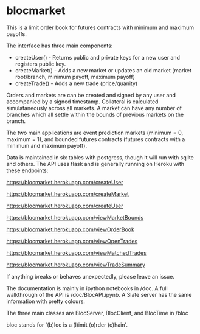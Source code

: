 # blocmarket

This is a limit order book for futures contracts with minimum and maximum payoffs. 

The interface has three main components:

- createUser() - Returns public and private keys for a new user and registers public key.
- createMarket() - Adds a new market or updates an old market (market root/branch, minimum payoff, maximum payoff)
- createTrade() - Adds a new trade (price/quanity)

Orders and markets are can be created and signed by any user and accompanied by a signed timestamp. Collateral is calculated simulataneously across all markets. 
A market can have any number of branches which all settle within the bounds of previous markets on the branch.

The two main applications are event prediction markets (minimum = 0, maximum = 1), and bounded futures contracts (futures contracts with a minimum and maximum payoff). 

Data is maintained in six tables with postgress, though it will run with sqlite and others. The API uses flask and is generally running on Heroku with these endpoints:


https://blocmarket.herokuapp.com/createUser

https://blocmarket.herokuapp.com/createMarket

https://blocmarket.herokuapp.com/createUser

https://blocmarket.herokuapp.com/viewMarketBounds

https://blocmarket.herokuapp.com/viewOrderBook

https://blocmarket.herokuapp.com/viewOpenTrades

https://blocmarket.herokuapp.com/viewMatchedTrades

https://blocmarket.herokuapp.com/viewTradeSummary

If anything breaks or behaves unexpectedly, please leave an issue.

The documentation is mainly in ipython notebooks in /doc. A full walkthrough of the API is /doc/BlocAPI.ipynb. A Slate server has the same information with pretty colours.

The three main classes are BlocServer, BlocClient, and BlocTime in /bloc

bloc stands for '(b)loc is a (l)imit (o)rder (c)hain'.

